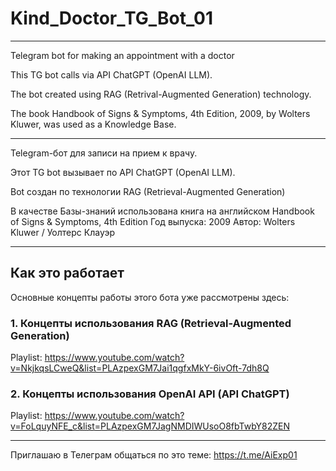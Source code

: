 # Kind_Doctor_TG_Bot_01

---

Telegram bot for making an appointment with a doctor

This TG bot calls via API  ChatGPT  (OpenAI LLM).

The bot created using RAG (Retrival-Augmented Generation) technology.

The book Handbook of Signs & Symptoms, 4th Edition, 2009, by Wolters Kluwer, was used as a Knowledge Base.

---

Telegram-бот для записи на прием к врачу.

Этот TG bot вызывает по API ChatGPT (OpenAI LLM). 

Bot создан  по технологии RAG (Retrieval-Augmented Generation)

В качестве Базы-знаний использована книга на английском Handbook of Signs & Symptoms, 4th Edition
Год выпуска: 2009
Автор: Wolters Kluwer / Уолтерс Клауэр

___
## Как это работает
Основные концепты работы этого бота уже рассмотрены здесь:

### 1. Концепты использования RAG (Retrieval-Augmented Generation)

Playlist: https://www.youtube.com/watch?v=NkjkqsLCweQ&list=PLAzpexGM7Jai1qgfxMkY-6ivOft-7dh8Q 

### 2. Концепты использования OpenAI API (API ChatGPT)

Playlist: https://www.youtube.com/watch?v=FoLquyNFE_c&list=PLAzpexGM7JagNMDIWUsoO8fbTwbY82ZEN

---
Приглашаю в Телеграм общаться по это теме: https://t.me/AiExp01
